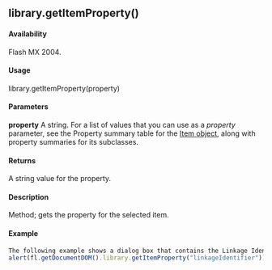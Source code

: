 ## library.getItemProperty()

#### Availability

Flash MX 2004.

#### Usage

library.getItemProperty(property)

#### Parameters

**property** A string. For a list of values that you can use as a *property* parameter, see the Property summary table for the [Item object](#_bookmark658), along with property summaries for its subclasses.

#### Returns

A string value for the property.

#### Description

Method; gets the property for the selected item.

#### Example

```javascript
The following example shows a dialog box that contains the Linkage Identifier value for the symbol when referencing it using ActionScript or for run-time sharing:
alert(fl.getDocumentDOM().library.getItemProperty("linkageIdentifier"));

```